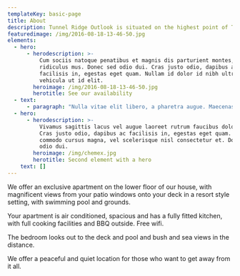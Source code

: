 ```yaml
---
templateKey: basic-page
title: About
description: Tunnel Ridge Outlook is situated on the highest point of Tunnel Ridge Road
featuredimage: /img/2016-08-18-13-46-50.jpg
elements:
  - hero:
      - herodescription: >-
          Cum sociis natoque penatibus et magnis dis parturient montes, nascetur
          ridiculus mus. Donec sed odio dui. Cras justo odio, dapibus ac
          facilisis in, egestas eget quam. Nullam id dolor id nibh ultricies
          vehicula ut id elit.
        heroimage: /img/2016-08-18-13-46-50.jpg
        herotitle: See our availability
  - text:
      - paragraph: "Nulla vitae elit libero, a pharetra augue. Maecenas sed diam eget risus varius blandit sit amet non magna. Fusce dapibus, tellus ac cursus commodo, tortor mauris condimentum nibh, ut fermentum massa justo sit amet risus. Aenean eu leo quam. Pellentesque ornare sem lacinia quam venenatis vestibulum.\r\rInteger posuere erat a ante venenatis dapibus posuere velit aliquet. \n\nAenean lacinia bibendum nulla sed consectetur. Curabitur blandit tempus porttitor. Duis mollis, est non commodo luctus, nisi erat porttitor ligula, eget lacinia odio sem nec elit. Fusce dapibus, tellus ac cursus commodo, tortor mauris condimentum nibh, ut fermentum massa justo sit amet risus. \n\nCurabitur blandit tempus porttitor.\r Morbi leo risus, porta ac consectetur ac, vestibulum at eros. Nulla vitae elit libero, a pharetra augue. Fusce dapibus, tellus ac cursus commodo, tortor mauris condimentum nibh, ut fermentum massa justo sit amet risus. Praesent commodo cursus magna, vel scelerisque nisl consectetur et. Fusce dapibus, tellus ac cursus commodo, tortor mauris condimentum nibh, ut fermentum massa justo sit amet risus. Nullam id dolor id nibh ultricies vehicula ut id elit."
  - hero:
      - herodescription: >-
          Vivamus sagittis lacus vel augue laoreet rutrum faucibus dolor auctor.
          Cras justo odio, dapibus ac facilisis in, egestas eget quam. Praesent
          commodo cursus magna, vel scelerisque nisl consectetur et. Donec sed
          odio dui.
        heroimage: /img/chemex.jpg
        herotitle: Second element with a hero
    text: []
---
```

We offer an exclusive apartment on the lower floor of our house, with magnificent views from your patio windows onto your deck in a resort style setting, with swimming pool and grounds.

​Your apartment is air conditioned, spacious and has a fully fitted kitchen, with full cooking facilities and BBQ outside.  Free wifi.

The bedroom looks out to the deck and pool and bush and sea views in the distance.

​We offer a peaceful and quiet location for those who want to get away from it all.

